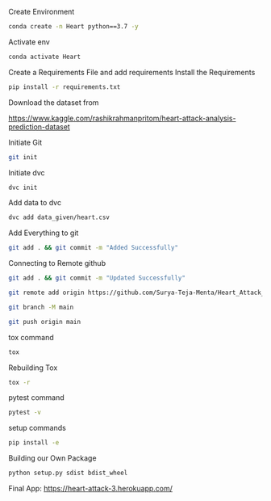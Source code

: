 Create Environment

```bash
conda create -n Heart python==3.7 -y
```

Activate env
```bash
conda activate Heart
```
Create a Requirements File and add requirements
Install the Requirements
```bash
pip install -r requirements.txt
```

Download the dataset from

https://www.kaggle.com/rashikrahmanpritom/heart-attack-analysis-prediction-dataset

Initiate Git
```bash
git init
```
Initiate dvc
```bash
dvc init
```

Add data to dvc
```bash
dvc add data_given/heart.csv
```

Add Everything to git

```bash
git add . && git commit -m "Added Successfully"
```

Connecting to Remote github

```bash
git add . && git commit -m "Updated Successfully"
```

```bash
git remote add origin https://github.com/Surya-Teja-Menta/Heart_Attack_Prediction
```

```bash
git branch -M main
```

```bash
git push origin main
```
tox command
```bash
tox
```
Rebuilding Tox
```bash
tox -r
```
pytest command
```bash
pytest -v
```
setup commands 
```bash
pip install -e
``` 
Building our Own Package
```bash
python setup.py sdist bdist_wheel
```
Final App: https://heart-attack-3.herokuapp.com/
